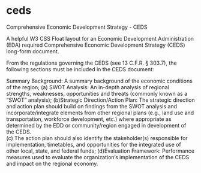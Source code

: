# ceds
Comprehensive Economic Development Strategy - CEDS

A helpful W3 CSS Float layout for an Economic Development Administration (EDA) required Comprehensive Economic Development Strategy (CEDS) long-form document. 

From the regulations governing the CEDS (see 13 C.F.R. § 303.7), the following sections must be included in the CEDS document:

Summary Background: A summary background of the economic conditions of the region;
(a) SWOT Analysis: An in-depth analysis of regional strengths, weaknesses, opportunities and threats (commonly known as a “SWOT” analysis);
(b)Strategic Direction/Action Plan: The strategic direction and action plan should build on findings from the SWOT analysis and incorporate/integrate elements from other regional plans (e.g., land use and transportation, workforce development, etc.) where appropriate as determined by the EDD or community/region engaged in development of the CEDS.  
(c) The action plan should also identify the stakeholder(s) responsible for implementation, timetables, and opportunities for the integrated use of other local, state, and federal funds;
(d)Evaluation Framework: Performance measures used to evaluate the organization’s implementation of the CEDS and impact on the regional economy.
